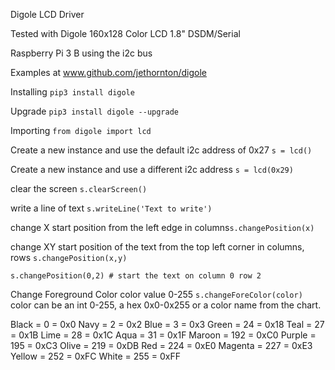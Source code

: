 Digole LCD Driver

Tested with Digole 160x128 Color LCD 1.8" DSDM/Serial

Raspberry Pi 3 B using the i2c bus

Examples at www.github.com/jethornton/digole

Installing ```pip3 install digole```

Upgrade ```pip3 install digole --upgrade```

Importing ```from digole import lcd```

Create a new instance and use the default i2c address of 0x27 ```s = lcd()```

Create a new instance and use a different i2c address ```s = lcd(0x29)```

clear the screen ```s.clearScreen()```

write a line of text ```s.writeLine('Text to write')```

change X start position from the left edge in columns```s.changePosition(x)```

change XY start position of the text from the top left corner in columns, rows
```s.changePosition(x,y)```

```s.changePosition(0,2) # start the text on column 0 row 2```

Change Foreground Color color value 0-255 ```s.changeForeColor(color)```
color can be an int 0-255, a hex 0x0-0x255 or a color name from the chart.

Black   =   0 = 0x0
Navy    =   2 = 0x2
Blue    =   3 = 0x3
Green   =  24 = 0x18
Teal    =  27 = 0x1B
Lime    =  28 = 0x1C
Aqua    =  31 = 0x1F
Maroon  = 192 = 0xC0
Purple  = 195 = 0xC3
Olive   = 219 = 0xDB
Red     = 224 = 0xE0
Magenta = 227 = 0xE3
Yellow  = 252 = 0xFC
White   = 255 = 0xFF



